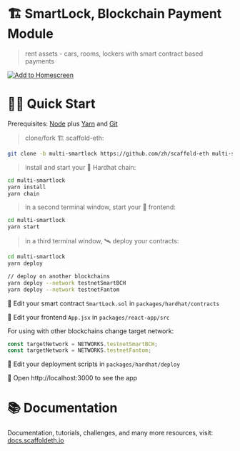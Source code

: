 # 🏗 SmartLock, Blockchain Payment Module

> rent assets - cars, rooms, lockers with smart contract based payments

[![Add to Homescreen](https://img.shields.io/badge/Skynet-Add%20To%20Homescreen-00c65e?logo=skynet&labelColor=0d0d0d)](https://homescreen.hns.siasky.net/#/skylink/AQDPcrJcbXd3GdljYoxW3jrrfAtcGfNKn9QJ98nxtf1OcQ)

# 🏄‍♂️ Quick Start

Prerequisites: [Node](https://nodejs.org/en/download/) plus [Yarn](https://classic.yarnpkg.com/en/docs/install/) and [Git](https://git-scm.com/downloads)

> clone/fork 🏗 scaffold-eth:

```bash
git clone -b multi-smartlock https://github.com/zh/scaffold-eth multi-smartlock
```

> install and start your 👷‍ Hardhat chain:

```bash
cd multi-smartlock
yarn install
yarn chain
```

> in a second terminal window, start your 📱 frontend:

```bash
cd multi-smartlock
yarn start
```

> in a third terminal window, 🛰 deploy your contracts:

```bash
cd multi-smartlock
yarn deploy

// deploy on another blockchains
yarn deploy --network testnetSmartBCH
yarn deploy --network testnetFantom
```

🔏 Edit your smart contract `SmartLock.sol` in `packages/hardhat/contracts`

📝 Edit your frontend `App.jsx` in `packages/react-app/src`

For using with other blockchains change target network:

```js
const targetNetwork = NETWORKS.testnetSmartBCH;
const targetNetwork = NETWORKS.testnetFantom;
```

💼 Edit your deployment scripts in `packages/hardhat/deploy`

📱 Open http://localhost:3000 to see the app

# 📚 Documentation

Documentation, tutorials, challenges, and many more resources, visit: [docs.scaffoldeth.io](https://docs.scaffoldeth.io)
